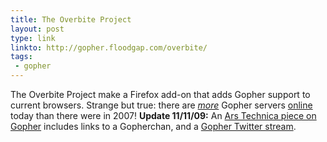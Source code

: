 ```yaml
---
title: The Overbite Project
layout: post
type: link
linkto: http://gopher.floodgap.com/overbite/
tags:
 - gopher
---
```

The Overbite Project make a Firefox add-on that adds Gopher support to current browsers. Strange but true: there are _[more](http://en.wikipedia.org/wiki/Gopher_%28protocol%29#Availability_of_Gopher_today "Wikipedia: Availability of Gopher today")_ Gopher servers [online](gopher://gopher.floodgap.com/1/world) today than there were in 2007! <strong>Update 11/11/09:</strong> An [Ars Technica piece on Gopher](http://arstechnica.com/tech-policy/news/2009/11/the-web-may-have-won-but-gopher-tunnels-on.ars?utm_source=rss&utm_medium=rss&utm_campaign=rss) includes links to a Gopherchan, and a [Gopher Twitter stream](gopher://gopher.floodgap.com/1/fun/twitpher?segphault).